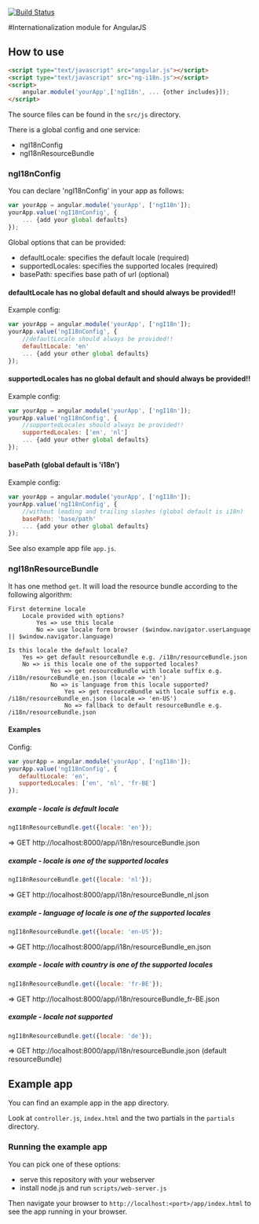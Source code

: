[![Build Status](https://travis-ci.org/gertn/ng-i18n.png)](https://travis-ci.org/gertn/ng-i18n)

#Internationalization module for AngularJS
## How to use

```html
<script type="text/javascript" src="angular.js"></script>
<script type="text/javascript" src="ng-i18n.js"></script>
<script>
    angular.module('yourApp',['ngI18n', ... {other includes}]);
</script>
```

The source files can be found in the `src/js` directory.

There is a global config and one service:
* ngI18nConfig
* ngI18nResourceBundle

### ngI18nConfig
You can declare 'ngI18nConfig' in your app as follows:
```javascript
var yourApp = angular.module('yourApp', ['ngI18n']);
yourApp.value('ngI18nConfig', {
    ... {add your global defaults}
});
```
Global options that can be provided:
*  defaultLocale: specifies the default locale (required)
*  supportedLocales: specifies the supported locales (required)
*  basePath: specifies base path of url (optional)

#### defaultLocale has no global default and should always be provided!!
Example config:
```javascript
var yourApp = angular.module('yourApp', ['ngI18n']);
yourApp.value('ngI18nConfig', {
    //defaultLocale should always be provided!!
    defaultLocale: 'en'
    ... {add your other global defaults}
});
```
#### supportedLocales has no global default and should always be provided!!
Example config:
```javascript
var yourApp = angular.module('yourApp', ['ngI18n']);
yourApp.value('ngI18nConfig', {
    //supportedLocales should always be provided!!
    supportedLocales: ['en', 'nl']
    ... {add your other global defaults}
});
```

#### basePath (global default is 'i18n')
Example config:
```javascript
var yourApp = angular.module('yourApp', ['ngI18n']);
yourApp.value('ngI18nConfig', {
    //without leading and trailing slashes (global default is i18n)
    basePath: 'base/path'
    ... {add your other global defaults}
});
```
See also example app file `app.js`.

### ngI18nResourceBundle
It has one method `get`.
It will load the resource bundle according to the following algorithm:
```
First determine locale
	Locale provided with options?
		Yes => use this locale
		No => use locale form browser ($window.navigator.userLanguage || $window.navigator.language)

Is this locale the default locale?
	Yes => get default resourceBundle e.g. /i18n/resourceBundle.json
	No => is this locale one of the supported locales?
			Yes => get resourceBundle with locale suffix e.g. /i18n/resourceBundle_en.json (locale => 'en')
			No => is language from this locale supported?
				Yes => get resourceBundle with locale suffix e.g. /i18n/resourceBundle_en.json (locale => 'en-US')
				No => fallback to default resourceBundle e.g. /i18n/resourceBundle.json
```
#### Examples
Config:
 ```javascript
var yourApp = angular.module('yourApp', ['ngI18n']);
yourApp.value('ngI18nConfig', {
    defaultLocale: 'en',
    supportedLocales: ['en', 'nl', 'fr-BE']
});
```
##### example - locale is default locale
```javascript
ngI18nResourceBundle.get({locale: 'en'});
```
=> GET http://localhost:8000/app/i18n/resourceBundle.json

##### example - locale is one of the supported locales
```javascript
ngI18nResourceBundle.get({locale: 'nl'});
```
=> GET http://localhost:8000/app/i18n/resourceBundle_nl.json

##### example - language of locale is one of the supported locales
```javascript
ngI18nResourceBundle.get({locale: 'en-US'});
```
=> GET http://localhost:8000/app/i18n/resourceBundle_en.json

##### example - locale with country is one of the supported locales
```javascript
ngI18nResourceBundle.get({locale: 'fr-BE'});
```
=> GET http://localhost:8000/app/i18n/resourceBundle_fr-BE.json

##### example - locale not supported
```javascript
ngI18nResourceBundle.get({locale: 'de'});
```
=> GET http://localhost:8000/app/i18n/resourceBundle.json  (default resourceBundle)

## Example app
You can find an example app in the app directory.

Look at `controller.js`, `index.html` and the two partials in the `partials` directory.

### Running the example app

You can pick one of these options:

* serve this repository with your webserver
* install node.js and run `scripts/web-server.js`

Then navigate your browser to `http://localhost:<port>/app/index.html` to see the app running in
your browser.
